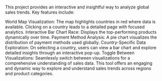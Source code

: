 This project provides an interactive and insightful way to analyze global sales trends. Key features include:

World Map Visualization: The map highlights countries in red where data is available. Clicking on a country leads to a detailed page with focused analytics.
Interactive Bar Chart Race: Displays the top-performing products dynamically over time.
Payment Method Analysis: A pie chart visualizes the distribution of payment methods used globally.
Country-Specific Data Exploration: On selecting a country, users can view a bar chart and explore detailed insights through an interactive pop-up.
Toggle Between Visualizations: Seamlessly switch between visualizations for a comprehensive understanding of sales data.
This tool offers an engaging and dynamic way to explore and understand sales trends across regions and product categories.
